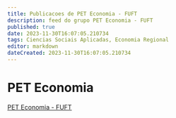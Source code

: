 ```yaml
---
title: Publicacoes de PET Economia - FUFT
description: feed do grupo PET Economia - FUFT
published: true
date: 2023-11-30T16:07:05.210734
tags: Ciencias Sociais Aplicadas, Economia Regional
editor: markdown
dateCreated: 2023-11-30T16:07:05.210734
---
```


# PET Economia
[PET Economia - FUFT](/grupo/260PETEconomiaFUFT.md)